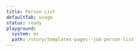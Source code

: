 ```yaml
---
title: Person List
defaultTab: usage
status: ready
playground:
  system: ec
  path: /story/templates-pages--job-person-list
---
```

